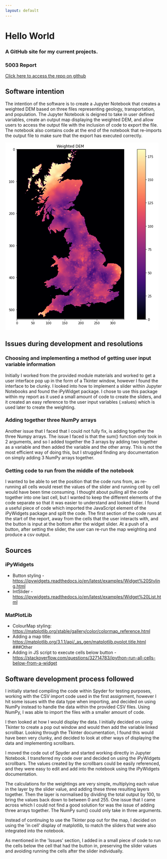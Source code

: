```yaml
---
layout: default
---
```


# Hello World
### A GitHub site for my current projects.

### 5003 Report

[Click here to access the repo on github](https://github.com/eilishrose/5003Report)
## Software intention
The intention of the software is to create a Jupyter Notebook that creates a weighted DEM based on three files representing geology, transportation, and population. The Jupyter Notebook is deigned to take in user defined variables, create an output map displaying the weighted DEM, and allow users to access the output file with the inclusion of code to export the file.
The notebook also contains code at the end of the notebook that re-imports the output file to make sure that the export has executed correctly.

![Model](https://raw.githubusercontent.com/eilishrose/eilishrose.github.io/main/assets/img/weighted_dem.PNG "Weighted DEM")

## Issues during development and resolutions
### Choosing and implementing a method of getting user input variable information
Initially I worked from the provided module materials and worked to get a user interface pop up in the form of a Tkinter window, however I found the interface to be clunky. I looked into how to implement a slider within Jupyter Notebooks and found the iPyWidget package. I chose to use this package within my report as it used a small amount of code to create the sliders, and it created an easy reference to the user input variables (.values) which is used later to create the weighting.

### Adding together three NumPy arrays
Another issue that I faced that I could not fully fix, is adding together the three Numpy arrays. The issue I faced is that the sum() function only took in 2 arguments, and so I added together the 3 arrays by adding two together as a variable and then added the variable and the other array. This is not the most efficient way of doing this, but I struggled finding any documentation on simply adding 3 NumPy arrays together.

### Getting code to run from the middle of the notebook
I wanted to be able to set the position that the code runs from, as re-running all cells would reset the values of the slider and running cell by cell would have been time consuming. I thought about pulling all the code together into one last cell, but I wanted to keep the different elements of the code separate so that it was easier to understand and looked tidier. I found a useful piece of code which imported the JavaScript element of the iPyWidgets package and split the code. The first section of the code runs at the start of the report, away from the cells that the user interacts with, and the button is input at the bottom after the widget slider. At a push of a button, after setting the slider, the user can re-run the map weighting and produce a csv output.

## Sources
### iPyWidgets
- Button styling - https://ipywidgets.readthedocs.io/en/latest/examples/Widget%20Styling.html
- IntSlider - https://ipywidgets.readthedocs.io/en/latest/examples/Widget%20List.html

### MatPlotLib
- ColourMap styling: https://matplotlib.org/stable/gallery/color/colormap_reference.html
- Adding a map title: https://matplotlib.org/3.1.1/api/_as_gen/matplotlib.pyplot.title.html
###Other
- Adding in JS script to execute cells below button - https://stackoverflow.com/questions/32714783/ipython-run-all-cells-below-from-a-widget

## Software development process followed
I initially started compiling the code within Spyder for testing purposes, working with the CSV import code used in the first assignment, however I hit some issues with the data type when importing, and decided on using NumPy instead to handle the data within the provided CSV files. Using NumPy, I was able to import the files with a smaller amount of code.

I then looked at how I would display the data. I initially decided on using Tkinter to create a pop out window and would then add the variable linked scrollbar. Looking through the Tkinter documentation, I found this would have been very clunky, and decided to look at other ways of displaying the data and implementing scrollbars.

I moved the code out of Spyder and started working directly in Jupyter Notebook. I transferred my code over and decided on using the iPyWidgets scrollbars. The values created by the scrollbars could be easily referenced, and they were easy to edit and add into the notebook using the iPyWidgets documentation.

The calculations for the weightings are very simple, multiplying each value in the layer by the slider value, and adding these three resulting layers together. Then the layer is normalised by dividing the total output by 100, to bring the values back down to between 0 and 255. One issue that I came across which I could not find a good solution for was the issue of adding three arrays together. The NumPy sum() could only take in three arguments.

Instead of continuing to use the Tkinter pop out for the map, I decided on using the 'in cell' display of matplotlib, to match the sliders that were also integrated into the notebook.

As mentioned in the 'Issues' section, I added in a small piece of code to run the cells below the cell that had the button in, preserving the slider values and avoiding running the cells after the slider individually.
